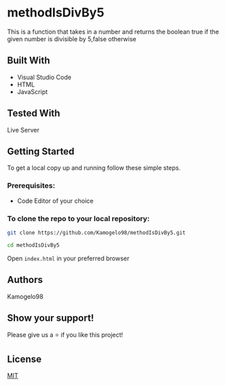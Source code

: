 # methodIsDivBy5

This is a function that takes in a number and returns the boolean true if the given number is divisible by 5,false otherwise 

## Built With

* Visual Studio Code
* HTML
* JavaScript

## Tested With
Live Server

## Getting Started

To get a local copy up and running follow these simple steps.

### Prerequisites:
* Code Editor of your choice

### To clone the repo to your local repository:

``` bash
git clone https://github.com/Kamogelo98/methodIsDivBy5.git
``` 

``` bash
cd methodIsDivBy5
```

Open ``` index.html ``` in your preferred browser

## Authors
Kamogelo98


## Show your support!
Please give us a ⭐ if you like this project!

## License
[MIT](https://choosealicense.com/licenses/mit/)


